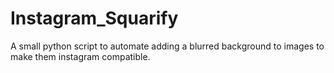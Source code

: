 # Instagram_Squarify
A small python script to automate adding a blurred background to images to make them instagram compatible.
